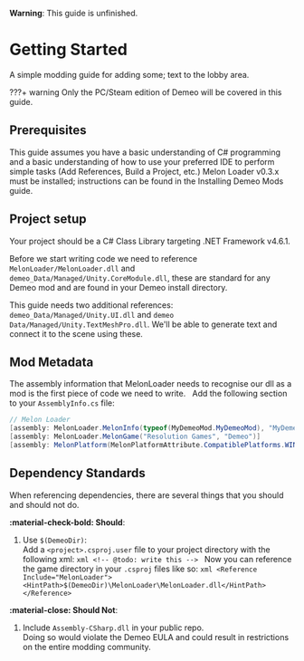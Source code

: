 **Warning**: This guide is unfinished.
# Getting Started
A simple modding guide for adding some; text to the lobby area.

???+ warning
    Only the PC/Steam edition of Demeo will be covered in this guide.

## Prerequisites 
This guide assumes you have a basic understanding of C# programming and a basic understanding of how to use your preferred IDE to perform simple tasks (Add References, Build a Project, etc.) Melon Loader v0.3.x must be installed; instructions can be found in the Installing Demeo Mods guide.

## Project setup

Your project should be a C# Class Library targeting .NET Framework v4.6.1.

Before we start writing code we need to reference `MelonLoader/MelonLoader.dll` and `demeo_Data/Managed/Unity.CoreModule.dll`, these are standard for any Demeo mod and are found in your Demeo install directory.

This guide needs two additional references: `demeo_Data/Managed/Unity.UI.dll` and `demeo Data/Managed/Unity.TextMeshPro.dll`. We'll be able to generate text and connect it to the scene using these.

## Mod Metadata
The assembly information that MelonLoader needs to recognise our dll as a mod is the first piece of code we need to write.
 
Add the following section to your `AssemblyInfo.cs` file:
```csharp
// Melon Loader
[assembly: MelonLoader.MelonInfo(typeof(MyDemeoMod.MyDemeoMod), "MyDemeoMod", "0.0.0", "Me!", "https://github.com/Me/MyDemeoMod")]
[assembly: MelonLoader.MelonGame("Resolution Games", "Demeo")]
[assembly: MelonPlatform(MelonPlatformAttribute.CompatiblePlatforms.WINDOWS_X64)]
```

## Dependency Standards
When referencing dependencies, there are several things that you should and should not do.

**:material-check-bold: Should**:
  1. Use `$(DemeoDir)`:\
    Add a `<project>.csproj.user` file to your project directory with the following xml:
    ```xml
    <!-- @todo: write this -->
    ```
    Now you can reference the game directory in your `.csproj` files like so:
    ```xml
    <Reference Include="MelonLoader">
      <HintPath>$(DemeoDir)\MelonLoader\MelonLoader.dll</HintPath>
    </Reference>
    ```

**:material-close: Should Not**:
  1. Include `Assembly-CSharp.dll` in your public repo.\
    Doing so would violate the Demeo EULA and could result in restrictions on the entire modding community.